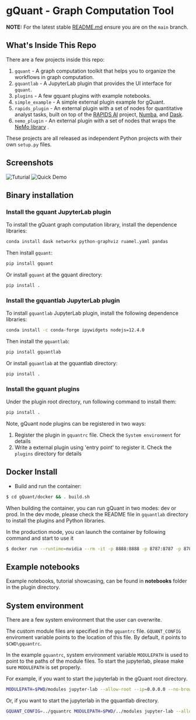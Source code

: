 # gQuant - Graph Computation Tool

**NOTE:** For the latest stable [README.md](https://github.com/rapidsai/gquant/blob/main/README.md) ensure you are on the `main` branch.


## What's Inside This Repo

There are a few projects inside this repo:

1. `gquant` -  A graph computation toolkit that helps you to organize the workflows in graph computation.
2. `gquantlab` - A JupyterLab plugin that provides the UI interface for `gquant`.
3. `plugins` - A few gquant plugins with example notebooks. 
  1. `simple_example` - A simple external plugin example for gQuant.
  2. `rapids_plugin` - An external plugin with a set of nodes for quantitative analyst tasks, built on top of the [RAPIDS AI](https://rapids.ai/) project, [Numba](https://numba.pydata.org/), and [Dask](https://dask.org/).
  3. `nemo_plugin` - An external plugin with a set of nodes that wraps the [NeMo library](https://github.com/NVIDIA/NeMo) . 

These projects are all released as independent Python projects with their own `setup.py` files. 

## Screenshots
![Tuturial](tutorial.gif "Tutorial")
![Quick Demo](gquantlab_demo.gif "Demo")


## Binary installation

### Install the gquant JupyterLab plugin
To install the gQuant graph computation library, install the dependence libraries:
```bash
conda install dask networkx python-graphviz ruamel.yaml pandas
```
Then install `gquant`:
```bash
pip install gquant
```
Or install `gquant` at the gquant directory:
```bash
pip install .
```

### Install the gquantlab JupyterLab plugin
To install `gquantlab` JupyterLab plugin, install the following dependence libraries:
```bash
conda install -c conda-forge ipywidgets nodejs=12.4.0
```
Then install the `gquantlab`:
```bash
pip install gquantlab
```
Or install `gquantlab` at the gquantlab directory:
```bash
pip install .
```

### Install the gquant plugins

Under the plugin root directory, run following command to install them:
```bash
pip install .
```

Note, gQuant node plugins can be registered in two ways: 

  1. Register the plugin in `gquantrc` file. Check the `System environment` for details
  2. Write a external plugin using 'entry point' to register it. Check the `plugins` directory for details


## Docker Install

- Build and run the container:

```bash
$ cd gQuant/docker && . build.sh
```
When building the container, you can run gQuant in two modes: dev or prod. In the dev mode, please check the README file in `gquantlab` directory to install the plugins and Python libraries. 

In the production mode, you can launch the container by following command and start to use it 
```bash
$ docker run --runtime=nvidia --rm -it -p 8888:8888 -p 8787:8787 -p 8786:8786 gquant/gquant:[tag from the build]
```

## Example notebooks

Example notebooks, tutorial showcasing, can be found in __notebooks__ folder in the plugin directory.


## System environment 

There are a few system environment that the user can overwrite. 

The custom module files are specified in the `gquantrc` file. `GQUANT_CONFIG` enviroment variable points to the location of this file. By default, it points to 
`$CWD\gquantrc`. 

In the example `gquantrc`, system environment variable `MODULEPATH` is used to point to the paths of the module files.
To start the jupyterlab, please make sure `MODULEPATH` is set properly. 

For example, if you want to start the jupyterlab in the gQuant root directory.
```bash
MODULEPATH=$PWD/modules jupyter-lab --allow-root --ip=0.0.0.0 --no-browser --NotebookApp.token=''
```

Or, if you want to start the jupyterlab in the gquantlab directory.
```bash
GQUANT_CONFIG=../gquantrc MODULEPATH=$PWD/../modules jupyter-lab --allow-root --ip=0.0.0.0 --no-browser --NotebookApp.token=''
```
